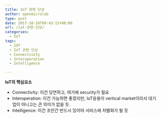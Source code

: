 ```yaml
---
title: IoT 관련 단상
author: openmicrolab
type: post
date: 2017-10-26T09:43:13+00:00
url: /iot-관련-단상/
categories:
  - IoT
tags:
  - IOT
  - IoT 관련 단상
  - Connectivity
  - Interoperation
  - Intelligence

---
```

**IoT의 핵심요소**

  * Connectivity: 이건 당연하고, 여기에 security가 필요
  * Interoperation: 이건 가능하면 좋겠지만, IoT응용이 vertical market이라서 대기업이 아니고는 큰 의미가 없을 듯.
  * Intelligence: 이건 조만간 반드시 있어야 서비스에 차별화가 될 듯